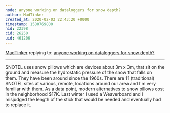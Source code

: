 ```yaml
---
node: anyone working on dataloggers for snow depth?
author: MadTinker
created_at: 2020-02-03 22:43:20 +0000
timestamp: 1580769800
nid: 22398
cid: 26250
uid: 461206
---
```




[MadTinker](../profile/MadTinker) replying to: [anyone working on dataloggers for snow depth?](../notes/MadTinker/01-24-2020/anyone-working-on-dataloggers-for-snow-depth)

----
SNOTEL uses snow pillows which are devices about 3m x 3m, that sit on the ground and measure the hydrostatic pressure of the snow that falls on them.  They have been around since the 1960s. There are 11 (traditional) SNOTEL sites at various, remote, locations around our area and I'm very familiar with them. As a data point, modern alternatives to snow pillows cost in the neighborhood $17K.  Last winter I used a Weaverboard and I misjudged the length of the stick that would be needed and eventually had to replace it.  